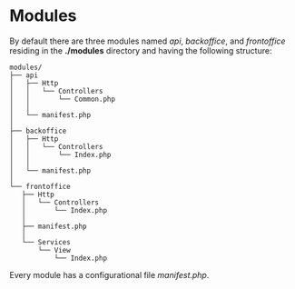 # Modules
By default there are three modules named *api*, *backoffice*, and *frontoffice* residing in the **./modules** directory and having the following structure:
 
 ```
modules/
├── api
│   ├── Http
│   │   └── Controllers
│   │       └── Common.php
│   │
│   └── manifest.php
│
├── backoffice
│   ├── Http
│   │   └── Controllers
│   │       └── Index.php
│   │
│   └── manifest.php
│
└── frontoffice
    ├── Http
    │   └── Controllers
    │       └── Index.php
    │
    ├── manifest.php
    │
    └── Services
        └── View
            └── Index.php

 ```
 
 Every module has a configurational file *manifest.php*.